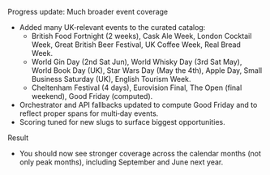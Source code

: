 Progress update: Much broader event coverage

- Added many UK‑relevant events to the curated catalog:
  - British Food Fortnight (2 weeks), Cask Ale Week, London Cocktail Week, Great British Beer Festival, UK Coffee Week, Real Bread Week.
  - World Gin Day (2nd Sat Jun), World Whisky Day (3rd Sat May), World Book Day (UK), Star Wars Day (May the 4th), Apple Day, Small Business Saturday (UK), English Tourism Week.
  - Cheltenham Festival (4 days), Eurovision Final, The Open (final weekend), Good Friday (computed).
- Orchestrator and API fallbacks updated to compute Good Friday and to reflect proper spans for multi‑day events.
- Scoring tuned for new slugs to surface biggest opportunities.

Result
- You should now see stronger coverage across the calendar months (not only peak months), including September and June next year.
